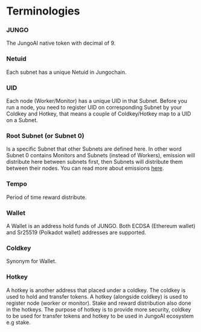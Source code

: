 # Terminologies

### JUNGO

The JungoAI native token with decimal of 9.

### Netuid

Each subnet has a unique Netuid in Jungochain.

### UID

Each node (Worker/Monitor) has a unique UID in that Subnet.
Before you run a node, you need to register UID on corresponding Subnet by your Coldkey and Hotkey,
that means a couple of Coldkey/Hotkey map to a UID on a Subnet.

### Root Subnet (or Subnet 0)

Is a specific Subnet that other Subnets are defined here.
In other word Subnet 0 contains Monitors and Subnets (instead of Workers),
emission will distribute here between subnets first,
then Subnets will distribute them between their nodes.
You can read more about emissions [here]().

### Tempo

Period of time reward distribute.

### Wallet

A Wallet is an address hold funds of JUNGO.
Both ECDSA (Ethereum wallet) and Sr25519 (Polkadot wallet) addresses are supported.

### Coldkey

Synonym for Wallet.

### Hotkey

A hotkey is another address that placed under a coldkey. The coldkey is used to hold and transfer tokens. 
A hotkey (alongside coldkey) is used to register node (worker or monitor).
Stake and reward distribution also done in the hotkeys.
The purpose of hotkey is to provide more security, coldkey to be used for transfer tokens
and hotkey to be used in JungoAI ecosystem e.g stake.
